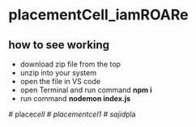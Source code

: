 # placementCell_iamROARe

## how to see working
 * download zip file from the top
 * unzip into your system
 * open the file in VS code
 * open Terminal and run command __npm i__
 * run command __nodemon index.js__
 
 
#   p l a c e _ c e l l  
 #   p l a c e m e n t c e l 1  
 #   s a j i d _ p l a  
 